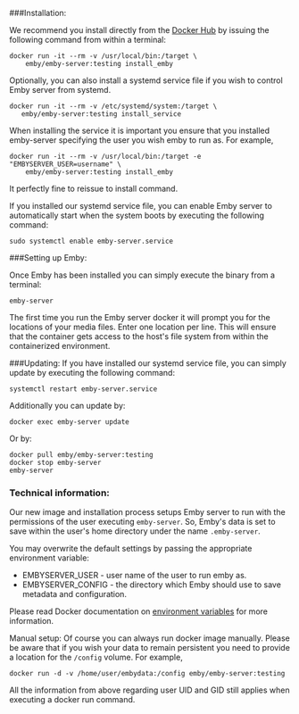 ###Installation:

We recommend you install directly from the [Docker Hub](hub.docker.com) by issuing the following command from within a terminal:
```
docker run -it --rm -v /usr/local/bin:/target \
    emby/emby-server:testing install_emby
```

Optionally, you can also install a systemd service file if you wish to control Emby server from systemd.
```
docker run -it --rm -v /etc/systemd/system:/target \
   emby/emby-server:testing install_service
```
When installing the service it is important you ensure that you installed emby-server specifying the user you wish emby to run as. For example,
```
docker run -it --rm -v /usr/local/bin:/target -e "EMBYSERVER_USER=username" \
    emby/emby-server:testing install_emby
```
It perfectly fine to reissue to install command.

If you installed our systemd service file, you can enable Emby server to automatically start when the system boots by executing the following command:
```
sudo systemctl enable emby-server.service
```

###Setting up Emby:

Once Emby has been installed you can simply execute the binary from a terminal:
```
emby-server
```

The first time you run the Emby server docker it will prompt you for the locations of your media files. Enter one location per line. This will ensure that the container gets access to the host's file system from within the containerized environment.

###Updating:
If you have installed our systemd service file, you can simply update by executing the following command:
```
systemctl restart emby-server.service
```
Additionally you can update by:
```
docker exec emby-server update
```

Or by:
```
docker pull emby/emby-server:testing
docker stop emby-server
emby-server
```

### Technical information:
Our new image and installation process setups Emby server to run with the permissions of the user executing `emby-server`. So, Emby's data is set to save within the user's home directory under the name `.emby-server`. 

You may overwrite the default settings by passing the appropriate environment variable:
* EMBYSERVER_USER - user name of the user to run emby as. 
* EMBYSERVER_CONFIG - the directory which Emby should use to save metadata and configuration.

Please read Docker documentation on [environment variables](https://docs.docker.com/engine/reference/run/#env-environment-variables) for more information.

Manual setup:
Of course you can always run docker image manually. Please be aware that if you wish your data to remain persistent you need to provide a location for the `/config` volume. For example,
```
docker run -d -v /home/user/embydata:/config emby/emby-server:testing
``` 
All the information from above regarding user UID and GID still applies when executing a docker run command.
 